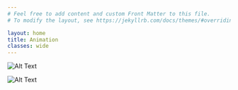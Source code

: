 ```yaml
---
# Feel free to add content and custom Front Matter to this file.
# To modify the layout, see https://jekyllrb.com/docs/themes/#overriding-theme-defaults

layout: home
title: Animation
classes: wide
---
```


![Alt Text](gifs/f1.gif)

![Alt Text](gifs/house.gif)
